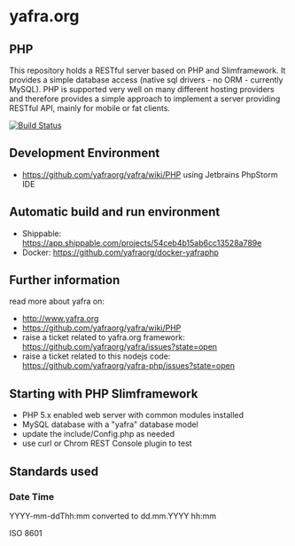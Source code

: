 # yafra.org

## PHP
This repository holds a RESTful server based on PHP and Slimframework. It provides a simple database access (native sql drivers - no ORM - currently MySQL). PHP is supported very well on many different hosting providers and therefore provides a simple approach to implement a server providing RESTful API, mainly for mobile or fat clients.

[![Build Status](https://api.shippable.com/projects/54ceb4b15ab6cc13528a789e/badge?branchName=master)](https://app.shippable.com/projects/54ceb4b15ab6cc13528a789e/builds/latest)

## Development Environment
 * https://github.com/yafraorg/yafra/wiki/PHP using Jetbrains PhpStorm IDE

## Automatic build and run environment
 * Shippable: https://app.shippable.com/projects/54ceb4b15ab6cc13528a789e
 * Docker: https://github.com/yafraorg/docker-yafraphp

## Further information
read more about yafra on:
 * http://www.yafra.org
 * https://github.com/yafraorg/yafra/wiki/PHP
 * raise a ticket related to yafra.org framework: https://github.com/yafraorg/yafra/issues?state=open
 * raise a ticket related to this nodejs code: https://github.com/yafraorg/yafra-php/issues?state=open

## Starting with PHP Slimframework

 * PHP 5.x enabled web server with common modules installed
 * MySQL database with a "yafra" database model
 * update the include/Config.php as needed
 * use curl or Chrom REST Console plugin to test

## Standards used

### Date Time
YYYY-mm-ddThh:mm converted to dd.mm.YYYY hh:mm

ISO 8601
